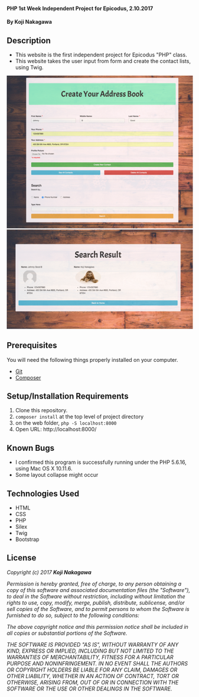 #### PHP 1st Week Independent Project for Epicodus, 2.10.2017

#### By Koji Nakagawa

## Description
* This website is the first independent project for Epicodus "PHP" class.
* This website takes the user input from form and create the contact lists, using Twig.

![sample image](/web/images/image1.png)
![sample image](/web/images/image2.png)

## Prerequisites
You will need the following things properly installed on your computer.

* [Git](https://git-scm.com/)
* [Composer](https://getcomposer.org/)

## Setup/Installation Requirements
1. Clone this repository.
2. `composer install` at the top level of project directory
3. on the web folder, `php -S localhost:8000`
4. Open URL: http://localhost:8000/

## Known Bugs
* I confirmed this program is successfully running under the PHP 5.6.16, using Mac OS X 10.11.6.
* Some layout collapse might occur

## Technologies Used
* HTML
* CSS
* PHP
* Silex
* Twig
* Bootstrap

## License

_Copyright (c) 2017 **Koji Nakagawa**_

_Permission is hereby granted, free of charge, to any person obtaining a copy
of this software and associated documentation files (the "Software"), to deal
in the Software without restriction, including without limitation the rights
to use, copy, modify, merge, publish, distribute, sublicense, and/or sell
copies of the Software, and to permit persons to whom the Software is
furnished to do so, subject to the following conditions:_

_The above copyright notice and this permission notice shall be included in all
copies or substantial portions of the Software._

_THE SOFTWARE IS PROVIDED "AS IS", WITHOUT WARRANTY OF ANY KIND, EXPRESS OR
IMPLIED, INCLUDING BUT NOT LIMITED TO THE WARRANTIES OF MERCHANTABILITY,
FITNESS FOR A PARTICULAR PURPOSE AND NONINFRINGEMENT. IN NO EVENT SHALL THE
AUTHORS OR COPYRIGHT HOLDERS BE LIABLE FOR ANY CLAIM, DAMAGES OR OTHER
LIABILITY, WHETHER IN AN ACTION OF CONTRACT, TORT OR OTHERWISE, ARISING FROM,
OUT OF OR IN CONNECTION WITH THE SOFTWARE OR THE USE OR OTHER DEALINGS IN THE
SOFTWARE._
